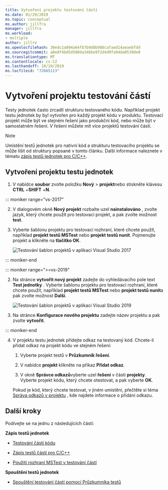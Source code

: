 ```yaml
---
title: Vytvoření projektu testování částí
ms.date: 01/29/2019
ms.topic: conceptual
ms.author: jillfra
manager: jillfra
ms.workload:
- multiple
author: jillre
ms.openlocfilehash: 30edc1a894a64fb7b9d8b988cafaed14aeaebfdd
ms.sourcegitcommit: a8e8f4bd5d508da34bbe9f2d4d9fa94da0539de0
ms.translationtype: MT
ms.contentlocale: cs-CZ
ms.lasthandoff: 10/19/2019
ms.locfileid: "72665113"
---
```

# <a name="create-a-unit-test-project"></a>Vytvoření projektu testování částí

Testy jednotek často zrcadlí strukturu testovaného kódu. Například projekt testu jednotek by byl vytvořen pro každý projekt kódu v produktu. Testovací projekt může být ve stejném řešení jako produkční kód, nebo může být v samostatném řešení. V řešení můžete mít více projektů testování částí.

> [!NOTE]
> Umístění testů jednotek pro nativní kód a strukturu testovacího projektu se může lišit od struktury popsané v tomto článku. Další informace naleznete v tématu [zápis testů jednotek pro C/C++](writing-unit-tests-for-c-cpp.md).

## <a name="to-create-a-unit-test-project"></a>Vytvoření projektu testu jednotek

1. V nabídce **soubor** zvolte položku **Nový**  > **projekt**nebo stiskněte klávesu **CTRL** +**SHIFT** +**N**.

::: moniker range="vs-2017"

2. V dialogovém okně **Nový projekt** rozbalte uzel **nainstalováno** , zvolte jazyk, který chcete použít pro testovací projekt, a pak zvolte možnost **test**.

3. Vyberte šablonu projektu pro testovací rozhraní, které chcete použít, například **projekt testů MSTest** nebo **projekt testů nunit**. Pojmenujte projekt a klikněte na **tlačítko OK**.

   ![Testování šablon projektů v aplikaci Visual Studio 2017](media/test-project-templates.png)

::: moniker-end

::: moniker range=">=vs-2019"

2. Na stránce **vytvořit nový projekt** zadejte do vyhledávacího pole text **Test jednotky** . Vyberte šablonu projektu pro testovací rozhraní, které chcete použít, například **projekt testů MSTest** nebo **projekt testů nunit**a pak zvolte možnost **Další**.

   ![Testování šablon projektů v aplikaci Visual Studio 2019](media/vs-2019/test-project-templates.png)

3. Na stránce **Konfigurace nového projektu** zadejte název projektu a pak zvolte **vytvořit**.

::: moniker-end

4. V projektu testu jednotek přidejte odkaz na testovaný kód. Chcete-li přidat odkaz na projekt kódu ve stejném řešení:

   1. Vyberte projekt testů v **Průzkumník řešení**.

   2. V nabídce **projekt** klikněte na příkaz **Přidat odkaz**.

   3. V okně **Správce odkazů**vyberte uzel **řešení** v části **projekty**. Vyberte projekt kódu, který chcete otestovat, a pak vyberte **OK**.

   Pokud je kód, který chcete testovat, v jiném umístění, přečtěte si téma [Správa odkazů v projektu](../ide/managing-references-in-a-project.md) , kde najdete informace o přidání odkazu.

## <a name="next-steps"></a>Další kroky

Podívejte se na jednu z následujících částí:

**Zápis testů jednotek**

- [Testování částí kódu](../test/unit-test-your-code.md)

- [Zápis testů částí pro C/C++](writing-unit-tests-for-c-cpp.md)

- [Použití rozhraní MSTest v testování částí](using-microsoft-visualstudio-testtools-unittesting-members-in-unit-tests.md)

**Spouštění testů jednotek**

- [Spouštění testování částí pomocí Průzkumníka testů](../test/run-unit-tests-with-test-explorer.md)